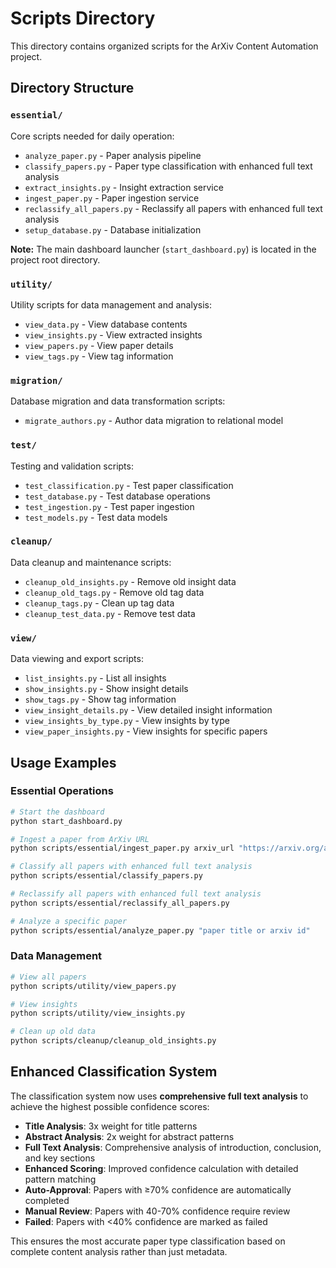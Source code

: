 # Scripts Directory

This directory contains organized scripts for the ArXiv Content Automation project.

## Directory Structure

### `essential/`
Core scripts needed for daily operation:
- `analyze_paper.py` - Paper analysis pipeline
- `classify_papers.py` - Paper type classification with enhanced full text analysis
- `extract_insights.py` - Insight extraction service
- `ingest_paper.py` - Paper ingestion service
- `reclassify_all_papers.py` - Reclassify all papers with enhanced full text analysis
- `setup_database.py` - Database initialization

**Note:** The main dashboard launcher (`start_dashboard.py`) is located in the project root directory.

### `utility/`
Utility scripts for data management and analysis:
- `view_data.py` - View database contents
- `view_insights.py` - View extracted insights
- `view_papers.py` - View paper details
- `view_tags.py` - View tag information

### `migration/`
Database migration and data transformation scripts:
- `migrate_authors.py` - Author data migration to relational model

### `test/`
Testing and validation scripts:
- `test_classification.py` - Test paper classification
- `test_database.py` - Test database operations
- `test_ingestion.py` - Test paper ingestion
- `test_models.py` - Test data models

### `cleanup/`
Data cleanup and maintenance scripts:
- `cleanup_old_insights.py` - Remove old insight data
- `cleanup_old_tags.py` - Remove old tag data
- `cleanup_tags.py` - Clean up tag data
- `cleanup_test_data.py` - Remove test data

### `view/`
Data viewing and export scripts:
- `list_insights.py` - List all insights
- `show_insights.py` - Show insight details
- `show_tags.py` - Show tag information
- `view_insight_details.py` - View detailed insight information
- `view_insights_by_type.py` - View insights by type
- `view_paper_insights.py` - View insights for specific papers

## Usage Examples

### Essential Operations

```bash
# Start the dashboard
python start_dashboard.py

# Ingest a paper from ArXiv URL
python scripts/essential/ingest_paper.py arxiv_url "https://arxiv.org/abs/1234.5678"

# Classify all papers with enhanced full text analysis
python scripts/essential/classify_papers.py

# Reclassify all papers with enhanced full text analysis
python scripts/essential/reclassify_all_papers.py

# Analyze a specific paper
python scripts/essential/analyze_paper.py "paper title or arxiv id"
```

### Data Management

```bash
# View all papers
python scripts/utility/view_papers.py

# View insights
python scripts/utility/view_insights.py

# Clean up old data
python scripts/cleanup/cleanup_old_insights.py
```

## Enhanced Classification System

The classification system now uses **comprehensive full text analysis** to achieve the highest possible confidence scores:

- **Title Analysis**: 3x weight for title patterns
- **Abstract Analysis**: 2x weight for abstract patterns  
- **Full Text Analysis**: Comprehensive analysis of introduction, conclusion, and key sections
- **Enhanced Scoring**: Improved confidence calculation with detailed pattern matching
- **Auto-Approval**: Papers with ≥70% confidence are automatically completed
- **Manual Review**: Papers with 40-70% confidence require review
- **Failed**: Papers with <40% confidence are marked as failed

This ensures the most accurate paper type classification based on complete content analysis rather than just metadata. 